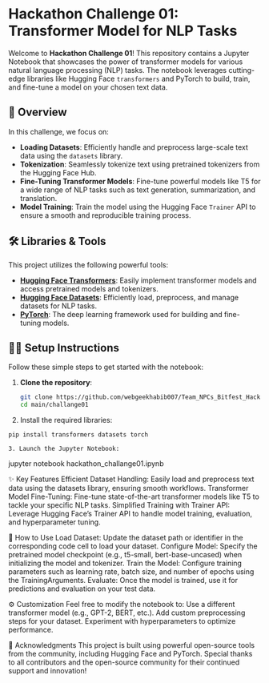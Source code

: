 # Hackathon Challenge 01: Transformer Model for NLP Tasks

Welcome to **Hackathon Challenge 01**! This repository contains a Jupyter Notebook that showcases the power of transformer models for various natural language processing (NLP) tasks. The notebook leverages cutting-edge libraries like Hugging Face `transformers` and PyTorch to build, train, and fine-tune a model on your chosen text data.

## 🚀 Overview

In this challenge, we focus on:
- **Loading Datasets**: Efficiently handle and preprocess large-scale text data using the `datasets` library.
- **Tokenization**: Seamlessly tokenize text using pretrained tokenizers from the Hugging Face Hub.
- **Fine-Tuning Transformer Models**: Fine-tune powerful models like T5 for a wide range of NLP tasks such as text generation, summarization, and translation.
- **Model Training**: Train the model using the Hugging Face `Trainer` API to ensure a smooth and reproducible training process.

## 🛠️ Libraries & Tools

This project utilizes the following powerful tools:

- **[Hugging Face Transformers](https://github.com/huggingface/transformers)**: Easily implement transformer models and access pretrained models and tokenizers.
- **[Hugging Face Datasets](https://github.com/huggingface/datasets)**: Efficiently load, preprocess, and manage datasets for NLP tasks.
- **[PyTorch](https://pytorch.org/)**: The deep learning framework used for building and fine-tuning models.

## 🧑‍💻 Setup Instructions

Follow these simple steps to get started with the notebook:

1. **Clone the repository**:
   ```bash
   git clone https://github.com/webgeekhabib007/Team_NPCs_Bitfest_Hackathon2025
   cd main/challange01

2. Install the required libraries:
```
pip install transformers datasets torch

3. Launch the Jupyter Notebook:
```
jupyter notebook hackathon_challange01.ipynb


✨ Key Features
Efficient Dataset Handling: Easily load and preprocess text data using the datasets library, ensuring smooth workflows.
Transformer Model Fine-Tuning: Fine-tune state-of-the-art transformer models like T5 to tackle your specific NLP tasks.
Simplified Training with Trainer API: Leverage Hugging Face’s Trainer API to handle model training, evaluation, and hyperparameter tuning.

🔧 How to Use
Load Dataset: Update the dataset path or identifier in the corresponding code cell to load your dataset.
Configure Model: Specify the pretrained model checkpoint (e.g., t5-small, bert-base-uncased) when initializing the model and tokenizer.
Train the Model: Configure training parameters such as learning rate, batch size, and number of epochs using the TrainingArguments.
Evaluate: Once the model is trained, use it for predictions and evaluation on your test data.

⚙️ Customization
Feel free to modify the notebook to:
Use a different transformer model (e.g., GPT-2, BERT, etc.).
Add custom preprocessing steps for your dataset.
Experiment with hyperparameters to optimize performance.

🎉 Acknowledgments
This project is built using powerful open-source tools from the community, including Hugging Face and PyTorch. Special thanks to all contributors and the open-source community for their continued support and innovation!
